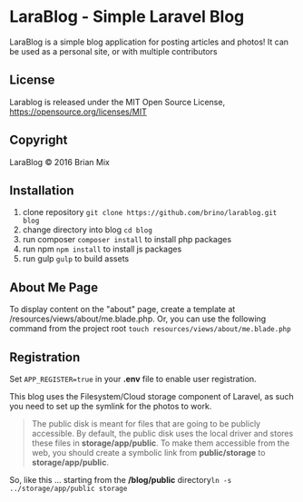 # LaraBlog - Simple Laravel Blog

LaraBlog is a simple blog application for posting articles and photos! It can be used as a personal site, or with multiple contributors

## License

Larablog is released under the MIT Open Source License, <https://opensource.org/licenses/MIT>

## Copyright

LaraBlog &copy; 2016 Brian Mix

## Installation

1. clone repository `git clone https://github.com/brino/larablog.git blog`
2. change directory into blog `cd blog`
2. run composer `composer install` to install php packages
3. run npm `npm install` to install js packages
4. run gulp `gulp` to build assets

## About Me Page

To display content on the "about" page, create a template at /resources/views/about/me.blade.php. Or, you can use the following command from the project root `touch resources/views/about/me.blade.php`

## Registration

Set `APP_REGISTER=true` in your **.env** file to enable user registration.

This blog uses the Filesystem/Cloud storage component of Laravel, as such you need to set up the symlink for the photos to work.


> The public disk is meant for files that are going to be publicly accessible. By default, the public disk uses the local 
> driver and stores these files in **storage/app/public**. To make them accessible from the web, you should create a symbolic 
> link from **public/storage** to **storage/app/public**.

So, like this ... starting from the **/blog/public** directory`ln -s ../storage/app/public storage`

